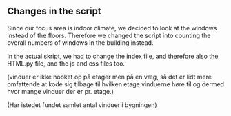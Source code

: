 ## Changes in the script

Since our focus area is indoor climate, we decided to look at the windows instead of the floors. Therefore we changed the script into counting the overall numbers of windows in the building instead. 

In the actual skript, we had to change the index file, and therefore also the HTML.py file, and the js and css files too. 


(vinduer er ikke hooket op på etager men på en væg, så det er lidt mere omfattende at kode sig tilbage til hvilken etage vinduerne høre til og dermed hvor mange vinduer der er pr. etage.)

(Har istedet fundet samlet antal vinduer i bygningen)
